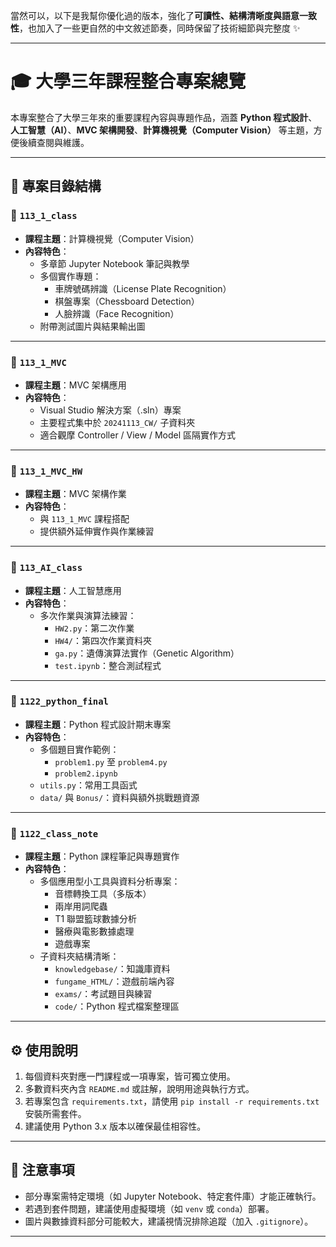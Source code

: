 當然可以，以下是我幫你優化過的版本，強化了**可讀性、結構清晰度與語意一致性**，也加入了一些更自然的中文敘述節奏，同時保留了技術細節與完整度 ✨

---

# 🎓 大學三年課程整合專案總覽

本專案整合了大學三年來的重要課程內容與專題作品，涵蓋 **Python 程式設計**、**人工智慧（AI）**、**MVC 架構開發**、**計算機視覺（Computer Vision）** 等主題，方便後續查閱與維護。

---

## 📁 專案目錄結構

### 🔹 `113_1_class`
- **課程主題**：計算機視覺（Computer Vision）
- **內容特色**：
  - 多章節 Jupyter Notebook 筆記與教學
  - 多個實作專題：
    - 車牌號碼辨識（License Plate Recognition）
    - 棋盤專案（Chessboard Detection）
    - 人臉辨識（Face Recognition）
  - 附帶測試圖片與結果輸出圖

---

### 🔹 `113_1_MVC`
- **課程主題**：MVC 架構應用
- **內容特色**：
  - Visual Studio 解決方案（.sln）專案
  - 主要程式集中於 `20241113_CW/` 子資料夾
  - 適合觀摩 Controller / View / Model 區隔實作方式

---

### 🔹 `113_1_MVC_HW`
- **課程主題**：MVC 架構作業
- **內容特色**：
  - 與 `113_1_MVC` 課程搭配
  - 提供額外延伸實作與作業練習

---

### 🔹 `113_AI_class`
- **課程主題**：人工智慧應用
- **內容特色**：
  - 多次作業與演算法練習：
    - `HW2.py`：第二次作業
    - `HW4/`：第四次作業資料夾
    - `ga.py`：遺傳演算法實作（Genetic Algorithm）
    - `test.ipynb`：整合測試程式

---

### 🔹 `1122_python_final`
- **課程主題**：Python 程式設計期末專案
- **內容特色**：
  - 多個題目實作範例：
    - `problem1.py` 至 `problem4.py`
    - `problem2.ipynb`
  - `utils.py`：常用工具函式
  - `data/` 與 `Bonus/`：資料與額外挑戰題資源

---

### 🔹 `1122_class_note`
- **課程主題**：Python 課程筆記與專題實作
- **內容特色**：
  - 多個應用型小工具與資料分析專案：
    - 音標轉換工具（多版本）
    - 兩岸用詞爬蟲
    - T1 聯盟籃球數據分析
    - 醫療與電影數據處理
    - 遊戲專案
  - 子資料夾結構清晰：
    - `knowledgebase/`：知識庫資料
    - `fungame_HTML/`：遊戲前端內容
    - `exams/`：考試題目與練習
    - `code/`：Python 程式檔案整理區

---

## ⚙️ 使用說明

1. 每個資料夾對應一門課程或一項專案，皆可獨立使用。
2. 多數資料夾內含 `README.md` 或註解，說明用途與執行方式。
3. 若專案包含 `requirements.txt`，請使用 `pip install -r requirements.txt` 安裝所需套件。
4. 建議使用 Python 3.x 版本以確保最佳相容性。

---

## 📝 注意事項

- 部分專案需特定環境（如 Jupyter Notebook、特定套件庫）才能正確執行。
- 若遇到套件問題，建議使用虛擬環境（如 `venv` 或 `conda`）部署。
- 圖片與數據資料部分可能較大，建議視情況排除追蹤（加入 `.gitignore`）。

---
